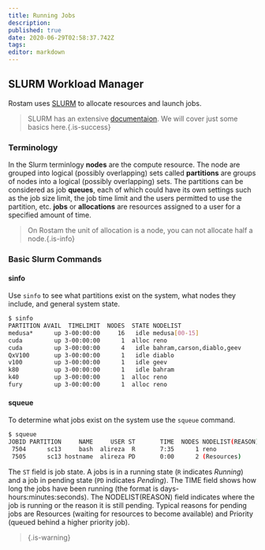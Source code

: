 ```yaml
---
title: Running Jobs
description: 
published: true
date: 2020-06-29T02:58:37.742Z
tags: 
editor: markdown
---
```


## SLURM Workload Manager

Rostam uses [SLURM](https://slurm.schedmd.com/) to allocate resources and launch jobs.

>SLURM has an extensive [documentaion](https://slurm.schedmd.com/quickstart.html). We will cover just some basics here.{.is-success}

### Terminology

In the Slurm terminlogy **nodes** are the compute resource. The node are grouped into logical (possibly overlapping) sets called **partitions** are groups of nodes into a logical (possibly overlapping) sets. The partitions can be considered as job **queues**, each of which could have its own settings such as the job size limit, the job time limit and the users permitted to use the partition, etc. **jobs** or **allocations** are resources assigned to a user for a specified amount of time.

>On Rostam the unit of allocation is a node, you can not allocate half a node.{.is-info}

### Basic Slurm Commands

#### sinfo
Use `sinfo` to see what partitions exist on the system, what nodes they include, and general system state.

```bash
$ sinfo 
PARTITION AVAIL  TIMELIMIT  NODES  STATE NODELIST 
medusa*      up 3-00:00:00     16   idle medusa[00-15] 
cuda         up 3-00:00:00      1  alloc reno 
cuda         up 3-00:00:00      4   idle bahram,carson,diablo,geev 
QxV100       up 3-00:00:00      1   idle diablo 
v100         up 3-00:00:00      1   idle geev 
k80          up 3-00:00:00      1   idle bahram 
k40          up 3-00:00:00      1  alloc reno 
fury         up 3-00:00:00      1  alloc reno 
```

#### squeue
To determine what jobs exist on the system use the `squeue` command. 

```bash
$ squeue 
JOBID PARTITION     NAME     USER ST       TIME  NODES NODELIST(REASON) 
 7504      sc13     bash  alireza  R       7:35      1 reno
 7505      sc13 hostname  alireza PD       0:00      2 (Resources)
```

The `ST` field is job state. A jobs is in a running state (`R` indicates *Running*) and a job in pending state (`PD` indicates *Pending*). The TIME field shows how long the jobs have been running (the format is days-hours:minutes:seconds). The NODELIST(REASON) field indicates where the job is running or the reason it is still pending. Typical reasons for pending jobs are Resources (waiting for resources to become available) and Priority (queued behind a higher priority job).

>{.is-warning}


